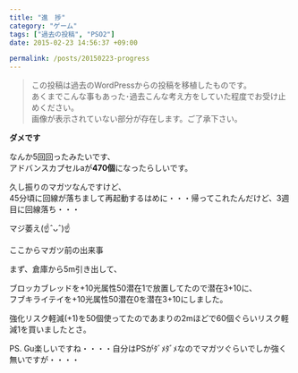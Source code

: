 ```yaml
---
title: "進　捗"
category: "ゲーム"
tags: ["過去の投稿", "PSO2"]
date: 2015-02-23 14:56:37 +09:00

permalink: /posts/20150223-progress
---
```


> この投稿は過去のWordPressからの投稿を移植したものです。  
> あくまでこんな事もあった･過去こんな考え方をしていた程度でお受け止めください。  
> 画像が表示されていない部分が存在します。ご了承下さい。

**ダメです**

なんか5回回ったみたいです、  
アドバンスカプセルaが**470個**になったらしいです。

久し振りのマガツなんですけど、  
45分頃に回線が落ちまして再起動するはめに・・・帰ってこれたんだけど、3週目に回線落ち・・・

マジ萎え(☝ˆᴗˆ)☝

ここからマガツ前の出来事  

  
まず、倉庫から5m引き出して、

ブロッカブレッドを+10光属性50潜在1で放置してたので潜在3+10に、  
フブキライテイを+10光属性50潜在0を潜在3+10にしました。

強化リスク軽減(+1)を50個使ってたのであまりの2mほどで60個ぐらいリスク軽減1を買いましたとさ。

PS. Gu楽しいですね・・・・自分はPSがﾀﾞﾒﾀﾞﾒなのでマガツぐらいでしか強く無いですが・・・・
